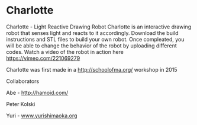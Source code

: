 # Charlotte
Charlotte - Light Reactive Drawing Robot
Charlotte is an interactive drawing robot that senses light and reacts to it accordingly.
Download the build instructions and STL files to build your own robot. Once compleated, you will be able to change the behavior
of the robot by uploading different codes. Watch a video of the robot in action here https://vimeo.com/221069279

Charlotte was first made in a http://schoolofma.org/ workshop in 2015

Collaborators 

Abe -  http://hamoid.com/ 

Peter Kolski 

Yuri - www.yurishimaoka.org
